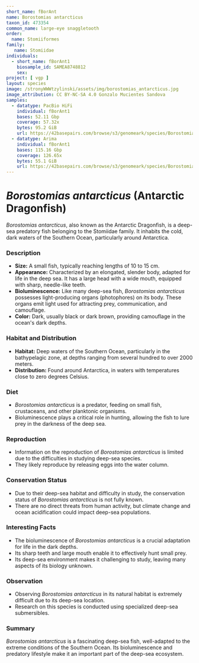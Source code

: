 ```yaml
---
short_name: fBorAnt
name: Borostomias antarcticus
taxon_id: 473354
common_name: large-eye snaggletooth
order:
  name: Stomiiformes
family:
   name: Stomiidae
individuals:
  - short_name: fBorAnt1
    biosample_id: SAMEA8748812
    sex:
project: [ vgp ]
layout: species
image: /stronyWWWtzylinski/assets/img/borostomias_antarcticus.jpg
image_attribution: CC BY-NC-SA 4.0 Gonzalo Mucientes Sandova
samples:
  - datatype: PacBio HiFi 
    individual: fBorAnt1
    bases: 52.11 Gbp
    coverage: 57.32x
    bytes: 95.2 GiB  
    url: https://42basepairs.com/browse/s3/genomeark/species/Borostomias_antarcticus/fBorAnt1/genomic_data/pacbio_hifi
  - datatype: Arima
    individual: fBorAnt1
    bases: 115.16 Gbp
    coverage: 126.65x
    bytes: 55.1 GiB
    url: https://42basepairs.com/browse/s3/genomeark/species/Borostomias_antarcticus/fBorAnt1/genomic_data/arima
---
```


# *Borostomias antarcticus* (Antarctic Dragonfish)

*Borostomias antarcticus*, also known as the Antarctic Dragonfish, is a deep-sea predatory fish belonging to the Stomiidae family. It inhabits the cold, dark waters of the Southern Ocean, particularly around Antarctica.

### Description

* **Size:** A small fish, typically reaching lengths of 10 to 15 cm.
* **Appearance:** Characterized by an elongated, slender body, adapted for life in the deep sea. It has a large head with a wide mouth, equipped with sharp, needle-like teeth.
* **Bioluminescence:** Like many deep-sea fish, *Borostomias antarcticus* possesses light-producing organs (photophores) on its body. These organs emit light used for attracting prey, communication, and camouflage.
* **Color:** Dark, usually black or dark brown, providing camouflage in the ocean's dark depths.

### Habitat and Distribution

* **Habitat:** Deep waters of the Southern Ocean, particularly in the bathypelagic zone, at depths ranging from several hundred to over 2000 meters.
* **Distribution:** Found around Antarctica, in waters with temperatures close to zero degrees Celsius.

### Diet

* *Borostomias antarcticus* is a predator, feeding on small fish, crustaceans, and other planktonic organisms.
* Bioluminescence plays a critical role in hunting, allowing the fish to lure prey in the darkness of the deep sea.

### Reproduction

* Information on the reproduction of *Borostomias antarcticus* is limited due to the difficulties in studying deep-sea species.
* They likely reproduce by releasing eggs into the water column.

### Conservation Status

* Due to their deep-sea habitat and difficulty in study, the conservation status of *Borostomias antarcticus* is not fully known.
* There are no direct threats from human activity, but climate change and ocean acidification could impact deep-sea populations.

### Interesting Facts

* The bioluminescence of *Borostomias antarcticus* is a crucial adaptation for life in the dark depths.
* Its sharp teeth and large mouth enable it to effectively hunt small prey.
* Its deep-sea environment makes it challenging to study, leaving many aspects of its biology unknown.

### Observation

* Observing *Borostomias antarcticus* in its natural habitat is extremely difficult due to its deep-sea location.
* Research on this species is conducted using specialized deep-sea submersibles.

### Summary

*Borostomias antarcticus* is a fascinating deep-sea fish, well-adapted to the extreme conditions of the Southern Ocean. Its bioluminescence and predatory lifestyle make it an important part of the deep-sea ecosystem.
